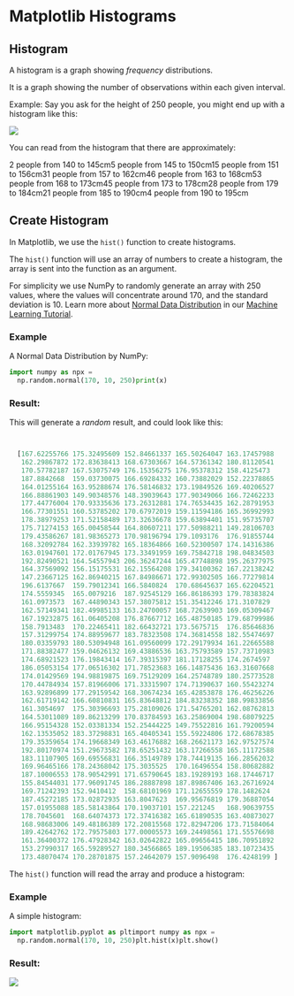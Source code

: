 
Matplotlib Histograms
=====================


Histogram
---------


A histogram is a graph showing *frequency* distributions.


It is a graph showing the number of observations within each given interval.


Example: Say you ask for the height of 250 people, you 
might end up with a histogram like this:



![](img_matplotlib_histogram1.png)



You can read from the histogram that there are approximately:


2 people from 140 to 145cm5 people from 145 to 150cm15 people from 
151 to 156cm31 people from 157 to 162cm46 people from 163 to 168cm53 
people from 168 to 173cm45 people from 173 to 178cm28 people from 179 to 
184cm21 people from 185 to 190cm4 people from 190 to 195cm


Create Histogram
----------------


In Matplotlib, we use the `hist()` function to 
create histograms.


The `hist()` function will use an array of 
numbers to create a histogram, the array is sent into the function as an 
argument.


For simplicity we use NumPy to randomly generate an array with 250 values, 
where the values will concentrate around 170, and the standard deviation is 10. 
Learn more about [Normal Data 
Distribution](python_ml_normal_data_distribution.asp) in our [Machine Learning 
Tutorial](python_ml_getting_started.asp).



### Example


A Normal Data Distribution by NumPy:



```python
import numpy as npx = 
  np.random.normal(170, 10, 250)print(x)
```

### Result:


This will generate a *random* result, and could look like this:




```python


  [167.62255766 175.32495609 152.84661337 165.50264047 163.17457988
   162.29867872 172.83638413 168.67303667 164.57361342 180.81120541
   170.57782187 167.53075749 176.15356275 176.95378312 158.4125473
   187.8842668  159.03730075 166.69284332 160.73882029 152.22378865
   164.01255164 163.95288674 176.58146832 173.19849526 169.40206527
   166.88861903 149.90348576 148.39039643 177.90349066 166.72462233
   177.44776004 170.93335636 173.26312881 174.76534435 162.28791953
   166.77301551 160.53785202 170.67972019 159.11594186 165.36992993
   178.38979253 171.52158489 173.32636678 159.63894401 151.95735707
   175.71274153 165.00458544 164.80607211 177.50988211 149.28106703
   179.43586267 181.98365273 170.98196794 179.1093176  176.91855744
   168.32092784 162.33939782 165.18364866 160.52300507 174.14316386
   163.01947601 172.01767945 173.33491959 169.75842718 198.04834503
   192.82490521 164.54557943 206.36247244 165.47748898 195.26377975
   164.37569092 156.15175531 162.15564208 179.34100362 167.22138242
   147.23667125 162.86940215 167.84986671 172.99302505 166.77279814
   196.6137667  159.79012341 166.5840824  170.68645637 165.62204521
   174.5559345  165.0079216  187.92545129 166.86186393 179.78383824
   161.0973573  167.44890343 157.38075812 151.35412246 171.3107829
   162.57149341 182.49985133 163.24700057 168.72639903 169.05309467
   167.19232875 161.06405208 176.87667712 165.48750185 179.68799986
   158.7913483  170.22465411 182.66432721 173.5675715  176.85646836
   157.31299754 174.88959677 183.78323508 174.36814558 182.55474697
   180.03359793 180.53094948 161.09560099 172.29179934 161.22665588
   171.88382477 159.04626132 169.43886536 163.75793589 157.73710983
   174.68921523 176.19843414 167.39315397 181.17128255 174.2674597
   186.05053154 177.06516302 171.78523683 166.14875436 163.31607668
   174.01429569 194.98819875 169.75129209 164.25748789 180.25773528
   170.44784934 157.81966006 171.33315907 174.71390637 160.55423274
   163.92896899 177.29159542 168.30674234 165.42853878 176.46256226
   162.61719142 166.60810831 165.83648812 184.83238352 188.99833856
   161.3054697  175.30396693 175.28109026 171.54765201 162.08762813
   164.53011089 189.86213299 170.83784593 163.25869004 198.68079225
   166.95154328 152.03381334 152.25444225 149.75522816 161.79200594
   162.13535052 183.37298831 165.40405341 155.59224806 172.68678385
   179.35359654 174.19668349 163.46176882 168.26621173 162.97527574
   192.80170974 151.29673582 178.65251432 163.17266558 165.11172588
   183.11107905 169.69556831 166.35149789 178.74419135 166.28562032
   169.96465166 178.24368042 175.3035525  170.16496554 158.80682882
   187.10006553 178.90542991 171.65790645 183.19289193 168.17446717
   155.84544031 177.96091745 186.28887898 187.89867406 163.26716924
   169.71242393 152.9410412  158.68101969 171.12655559 178.1482624
   187.45272185 173.02872935 163.8047623  169.95676819 179.36887054
   157.01955088 185.58143864 170.19037101 157.221245   168.90639755
   178.7045601  168.64074373 172.37416382 165.61890535 163.40873027
   168.98683006 149.48186389 172.20815568 172.82947206 173.71584064
   189.42642762 172.79575803 177.00005573 169.24498561 171.55576698
   161.36400372 176.47928342 163.02642822 165.09656415 186.70951892
   153.27990317 165.59289527 180.34566865 189.19506385 183.10723435
   173.48070474 170.28701875 157.24642079 157.9096498  176.4248199 ]


```



The `hist()` function will read the array and produce a histogram:



### Example


A simple histogram:



```python
import matplotlib.pyplot as pltimport numpy as npx = 
  np.random.normal(170, 10, 250)plt.hist(x)plt.show() 

```

### Result:



![](img_matplotlib_histogram1.png)




